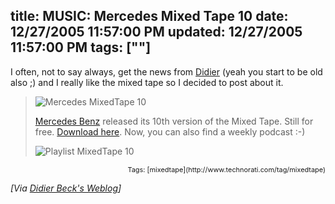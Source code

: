 title: MUSIC: Mercedes Mixed Tape 10
date: 12/27/2005 11:57:00 PM
updated: 12/27/2005 11:57:00 PM
tags: [""]
---
I often, not to say always, get the news from [Didier](http://www.didierbeck.com) (yeah you start to be old also ;) 
and I really like the mixed tape so I decided to post about it.


> ![Mercedes MixedTape 10](http://www.didierbeck.com/pics/200512/mixedtape10.jpg)
> 
> [Mercedes 
  Benz](http://www.mercedes-benz.com/content/mbcom/international/international_website/en/com/international_home.html) released its 10th version of the Mixed Tape. Still for free. [Download here](http://www.mercedes-benz.com/mixedtape). Now, you can 
  also find a weekly podcast :-)
> 
> ![Playlist MixedTape 10](http://www.didierbeck.com/pics/200512/mixedtape10bis.jpg)
> 
> 
  <div style="TEXT-ALIGN: right"><span style="FONT-SIZE: 78%">Tags: [mixedtape](http://www.technorati.com/tag/mixedtape)</span></div>

*[Via 
[Didier 
Beck's Weblog](http://www.didierbeck.com/2005/12/music-mercedes-mixed-tape-10.php)]*
